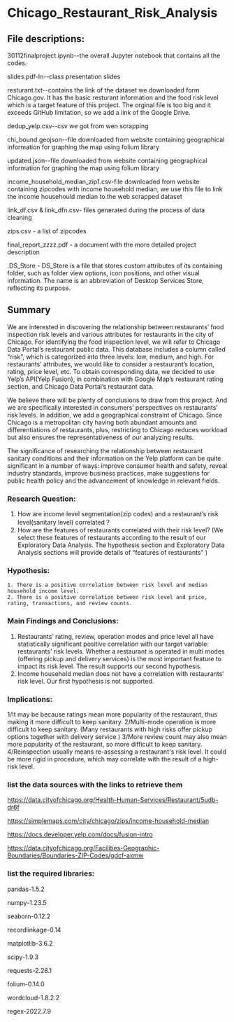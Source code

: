 # Chicago_Restaurant_Risk_Analysis

## File descriptions:

30112finalproject.ipynb--the overall Jupyter notebook that contains all the codes.

slides.pdf-In--class presentation slides

resturant.txt--contains the link of the dataset we downloaded form Chicago.gov. It has the basic resturant information and the food risk level which is a target feature of this project. The orginal file is too big and it exceeds GitHub limitation, so we add a link of the Google Drive.

dedup_yelp.csv--csv we got from wen scrapping

chi_bound.geojson--file downloaded from website containing geographical information for graphing the map using folium library

updated.json--file downloaded from website containing geographical information for graphing the map using folium library

income_household_median_zip1.csv-file downloaded from website containing zipcodes with income household median, we use this file to link the income househould median to the web scrapped dataset

link_df.csv & link_dfn.csv- files generated during the process of data cleaning

zips.csv - a list of zipcodes

final_report_zzzz.pdf - a document with the more detailed project description

.DS_Store - DS_Store is a file that stores custom attributes of its containing folder, such as folder view options, icon positions, and other visual information. The name is an abbreviation of Desktop Services Store, reflecting its purpose.


## Summary
We are interested in discovering the relationship between restaurants’ food inspection risk levels and various attributes for restaurants in the city of Chicago.
For identifying the food inspection level, we will refer to Chicago Data Portal’s restaurant public data. This database includes a column called “risk”, which is categorized into three levels: low, medium, and high.
For restaurants’ attributes, we would like to consider a restaurant’s location, rating, price level, etc. To obtain corresponding data, we decided to use Yelp’s API(Yelp Fusion), in combination with Google Map’s restaurant rating section, and Chicago Data Portal’s restaurant data.

We believe there will be plenty of conclusions to draw from this project. And we are specifically interested in consumers’ perspectives on restaurants’ risk levels. In addition, we add a geographical constraint of Chicago. Since Chicago is a metropolitan city having both abundant amounts and differentiations of restaurants, plus, restricting to Chicago reduces workload but also ensures the representativeness of our analyzing results.

The significance of researching the relationship between restaurant sanitary conditions and their information on the Yelp platform can be quite significant in a number of ways: improve consumer health and safety, reveal industry standards, improve business practices, make suggestions for public health policy and the advancement of knowledge in relevant fields.


### Research Question:
1. How are  income level segmentation(zip codes) and a restaurant’s risk level(sanitary level) correlated？
2. How are the features of restaurants correlated with their risk level?
(We select these features of restaurants according to the result of our Exploratory Data Analysis. The hypothesis section and Exploratory Data Analysis sections will provide details of “features of restaurants” )

### Hypothesis:
	1. There is a positive correlation between risk level and median household income level.
	2. There is a positive correlation between risk level and price, rating, transactions, and review counts. 

### Main Findings and Conclusions:
1. Restaurants’ rating, review, operation modes and price level all have statistically significant positive correlation with our target variable: restaurants’ risk levels. Whether a restaurant is operated in multi modes (offering pickup and delivery services) is the most important feature to impact its risk level. The result supports our second hypothesis. 
2. Income household median does not have a correlation with restaurants’ risk level. Our first hypothesis is not supported. 

### Implications:
1/It may be because ratings mean more popularity of the restaurant, thus making it more difficult to keep sanitary.
2/Multi-mode operation is more difficult to keep sanitary. (Many restaurants with high risks offer pickup options together with delivery service.)
3/More review count may also mean more popularity of the restaurant, so more difficult to keep sanitary.
4/Reinspection usually means re-assessing a restaurant's risk level. It could be more rigid in procedure, which may correlate with the result of a high-risk level.


### list the data sources with the links to retrieve them
https://data.cityofchicago.org/Health-Human-Services/Restaurant/5udb-dr6f

https://simplemaps.com/city/chicago/zips/income-household-median

https://docs.developer.yelp.com/docs/fusion-intro

https://data.cityofchicago.org/Facilities-Geographic-Boundaries/Boundaries-ZIP-Codes/gdcf-axmw
### list the required libraries:
pandas-1.5.2

numpy-1.23.5

seaborn-0.12.2

recordlinkage-0.14

matplotlib-3.6.2

scipy-1.9.3

requests-2.28.1

folium-0.14.0

wordcloud-1.8.2.2

regex-2022.7.9
